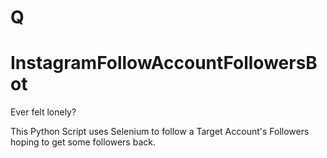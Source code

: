 # Q
# InstagramFollowAccountFollowersBot
Ever felt lonely? 

This Python Script uses Selenium to follow a Target Account's Followers hoping to get some followers back.
